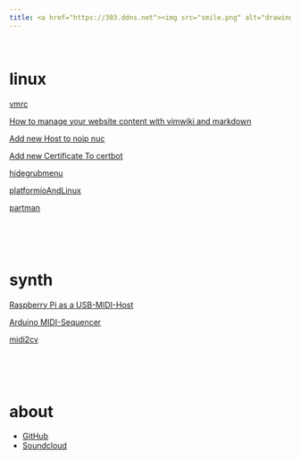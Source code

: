 ```yaml
---
title: <a href="https://303.ddns.net"><img src="smile.png" alt="drawing" width="100"/></a>
---
```

</br>

# linux

[vmrc](vmrc)

[How to manage your website content with vimwiki and markdown](vimwikiwebsite)

[Add new Host to noip nuc](addnewhosttonoip)

[Add new Certificate To certbot](addnewletsencryptcert)

[hidegrubmenu](hidegrubmenu)

[platformioAndLinux](platformioAndLinux)

[partman](partman)

<br/>
<br/>
<br/>

# synth

[Raspberry Pi as a USB-MIDI-Host](raspiUsbMidiHost)

[Arduino MIDI-Sequencer](arduseq)

[midi2cv](midi2cv)

<br/>
<br/>
<br/>

# about

* [GitHub](https://github.com/ljurk)
* [Soundcloud](https://soundcloud.com/lukn23)
